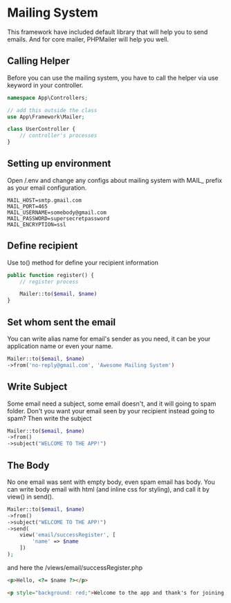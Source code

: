 # Mailing System

This framework have included default library that will help you to send emails. And for core mailer, PHPMailer will help you well.

## Calling Helper

Before you can use the mailing system, you have to call the helper via use keyword in your controller.

```php
namespace App\Controllers;

// add this outside the class
use App\Framework\Mailer;

class UserController {
    // controller's processes
}
```

## Setting up environment

Open /.env and change any configs about mailing system with MAIL_ prefix as your email configuration.

```
MAIL_HOST=smtp.gmail.com
MAIL_PORT=465
MAIL_USERNAME=somebody@gmail.com
MAIL_PASSWORD=supersecretpassword
MAIL_ENCRYPTION=ssl
```

## Define recipient

Use to() method for define your recipient information

```php
public function register() {
    // register process

    Mailer::to($email, $name)
}
```

## Set whom sent the email

You can write alias name for email's sender as you need, it can be your application name or even your name.

```php
Mailer::to($email, $name)
->from('no-reply@gmail.com', 'Awesome Mailing System')
```

## Write Subject

Some email need a subject, some email doesn't, and it will going to spam folder. Don't you want your email seen by your recipient instead going to spam? Then write the subject

```php
Mailer::to($email, $name)
->from()
->subject("WELCOME TO THE APP!")
```

## The Body

No one email was sent with empty body, even spam email has body. You can write body email with html (and inline css for styling), and call it by view() in send().

```php
Mailer::to($email, $name)
->from()
->subject("WELCOME TO THE APP!")
->send(
    view('email/successRegister', [
        'name' => $name
    ])
);
```

and here the /views/email/successRegister.php

```html
<p>Hello, <?= $name ?></p>

<p style="background: red;">Welcome to the app and thank's for joining with us</p>
```
